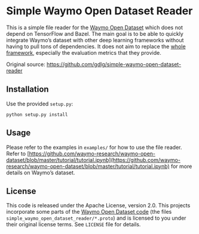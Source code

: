 # Simple Waymo Open Dataset Reader

This is a simple file reader for the [Waymo Open Dataset](https://waymo.com/open/) which does not depend on TensorFlow and Bazel. The main goal is to be able to quickly integrate Waymo’s dataset with other deep learning frameworks without having to pull tons of dependencies. It does not aim to replace the [whole framework](https://github.com/waymo-research/waymo-open-dataset), especially the evaluation metrics that they provide.

Original source: https://github.com/gdlg/simple-waymo-open-dataset-reader

## Installation

Use the provided `setup.py`:

```
python setup.py install
```

## Usage

Please refer to the examples in `examples/` for how to use the file reader. Refer to [https://github.com/waymo-research/waymo-open-dataset/blob/master/tutorial/tutorial.ipynb](https://github.com/waymo-research/waymo-open-dataset/blob/master/tutorial/tutorial.ipynb) for more details on Waymo’s dataset.

## License

This code is released under the Apache License, version 2.0. This projects incorporate some parts of the [Waymo Open Dataset code](https://github.com/waymo-research/waymo-open-dataset/blob/master/README.md) (the files `simple_waymo_open_dataset_reader/*.proto`) and is licensed to you under their original license terms. See `LICENSE` file for details.

